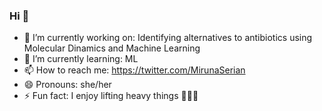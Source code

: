 ### Hi 👋

- 🔭 I’m currently working on: Identifying alternatives to antibiotics using Molecular Dinamics and Machine Learning
- 🌱 I’m currently learning: ML
- 📫 How to reach me: https://twitter.com/MirunaSerian
- 😄 Pronouns: she/her
- ⚡ Fun fact: I enjoy lifting heavy things 🏋🏼‍♀️
